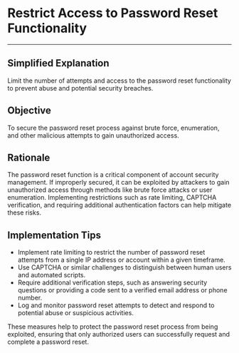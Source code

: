 # Restrict Access to Password Reset Functionality

---

## Simplified Explanation

Limit the number of attempts and access to the password reset functionality to prevent abuse and potential security breaches.

## Objective

To secure the password reset process against brute force, enumeration, and other malicious attempts to gain unauthorized access.

## Rationale

The password reset function is a critical component of account security management. If improperly secured, it can be exploited by attackers to gain unauthorized access through methods like brute force attacks or user enumeration. Implementing restrictions such as rate limiting, CAPTCHA verification, and requiring additional authentication factors can help mitigate these risks.

## Implementation Tips

- Implement rate limiting to restrict the number of password reset attempts from a single IP address or account within a given timeframe.
- Use CAPTCHA or similar challenges to distinguish between human users and automated scripts.
- Require additional verification steps, such as answering security questions or providing a code sent to a verified email address or phone number.
- Log and monitor password reset attempts to detect and respond to potential abuse or suspicious activities.

These measures help to protect the password reset process from being exploited, ensuring that only authorized users can successfully request and complete a password reset.
